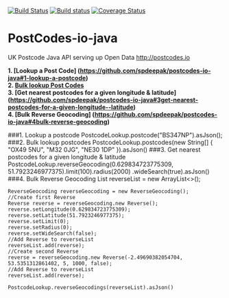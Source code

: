 [![Build Status](https://travis-ci.org/spdeepak/postcodes-io-java.svg?branch=master)](https://travis-ci.org/spdeepak/postcodes-io-java)
[![Build status](https://ci.appveyor.com/api/projects/status/ugthr96uix5pmim7?svg=true)](https://ci.appveyor.com/project/spdeepak/postcodes-io-java)
[![Coverage Status](https://coveralls.io/repos/github/spdeepak/postcodes-io-java/badge.svg?branch=master)](https://coveralls.io/github/spdeepak/postcodes-io-java?branch=master)

# PostCodes-io-java
UK Postcode Java API serving up Open Data http://postcodes.io

<b>1. [Lookup a Post Code] (https://github.com/spdeepak/postcodes-io-java#1-lookup-a-postcode)</b><br/>
<b>2. [Bulk lookup Post Codes](https://github.com/spdeepak/postcodes-io-java#2-bulk-lookup-postcodes)</b><br/>
<b>3. [Get nearest postcodes for a given longitude & latitude] (https://github.com/spdeepak/postcodes-io-java#3get-nearest-postcodes-for-a-given-longitude--latitude)</b><br/>
<b>4. [Bulk Reverse Geocoding] (https://github.com/spdeepak/postcodes-io-java#4bulk-reverse-geocoding)</b><br/>

###1. Lookup a postcode
	PostcodeLookup.postcode("BS347NP").asJson();
###2. Bulk lookup postcodes
	PostcodeLookup.postcodes(new String[] { "OX49 5NU", "M32 0JG", "NE30 1DP" }).asJson()
###3. Get nearest postcodes for a given longitude & latitude
	PostcodeLookup.reverseGeocoding(0.629834723775309, 51.7923246977375).limit(100).radius(2000)
                        .wideSearch(true).asJson()
###4. Bulk Reverse Geocoding
	List<Reverse> reverseList = new ArrayList<>();
	
	ReverseGeocoding reverseGeocoding = new ReverseGeocoding();
	//Create first Reverse
	Reverse reverse = reverseGeocoding.new Reverse();
	reverse.setLongitude(0.629834723775309);
	reverse.setLatitude(51.7923246977375);
	reverse.setLimit(0);
	reverse.setRadius(0);
	reverse.setWideSearch(false);
	//Add Reverse to reverseList
	reverseList.add(reverse);
	//Create second Reverse
	reverse = reverseGeocoding.new Reverse(-2.49690382054704, 53.5351312861402, 5, 1000, false);
	//Add Reverse to reverseList
	reverseList.add(reverse);
	
	PostcodeLookup.reverseGeocodings(reverseList).asJson()